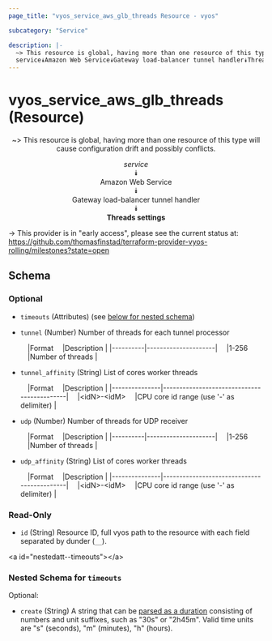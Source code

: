 ```yaml
---
page_title: "vyos_service_aws_glb_threads Resource - vyos"

subcategory: "Service"

description: |- 
  ~> This resource is global, having more than one resource of this type will cause configuration drift and possibly conflicts.
  service⯯Amazon Web Service⯯Gateway load-balancer tunnel handler⯯Threads settings
---
```


# vyos_service_aws_glb_threads (Resource)
<center>

~> This resource is global, having more than one resource of this type will cause configuration drift and possibly conflicts.

*service*  
⯯  
Amazon Web Service  
⯯  
Gateway load-balancer tunnel handler  
⯯  
**Threads settings**


</center>

-> This provider is in "early access", please see the current status at: https://github.com/thomasfinstad/terraform-provider-vyos-rolling/milestones?state=open

## Schema

### Optional

- `timeouts` (Attributes) (see [below for nested schema](#nestedatt--timeouts))
- `tunnel` (Number) Number of threads for each tunnel processor

    &emsp;|Format  &emsp;|Description        |
    |----------|---------------------|
    &emsp;|1-256   &emsp;|Number of threads  |
- `tunnel_affinity` (String) List of cores worker threads

    &emsp;|Format       &emsp;|Description                               |
    |---------------|--------------------------------------------|
    &emsp;|&lt;idN&gt;-&lt;idM&gt;  &emsp;|CPU core id range (use &#39;-&#39; as delimiter)  |
- `udp` (Number) Number of threads for UDP receiver

    &emsp;|Format  &emsp;|Description        |
    |----------|---------------------|
    &emsp;|1-256   &emsp;|Number of threads  |
- `udp_affinity` (String) List of cores worker threads

    &emsp;|Format       &emsp;|Description                               |
    |---------------|--------------------------------------------|
    &emsp;|&lt;idN&gt;-&lt;idM&gt;  &emsp;|CPU core id range (use &#39;-&#39; as delimiter)  |

### Read-Only

- `id` (String) Resource ID, full vyos path to the resource with each field separated by dunder (`__`).

&lt;a id=&#34;nestedatt--timeouts&#34;&gt;&lt;/a&gt;
### Nested Schema for `timeouts`

Optional:

- `create` (String) A string that can be [parsed as a duration](https://pkg.go.dev/time#ParseDuration) consisting of numbers and unit suffixes, such as &#34;30s&#34; or &#34;2h45m&#34;. Valid time units are &#34;s&#34; (seconds), &#34;m&#34; (minutes), &#34;h&#34; (hours).  
